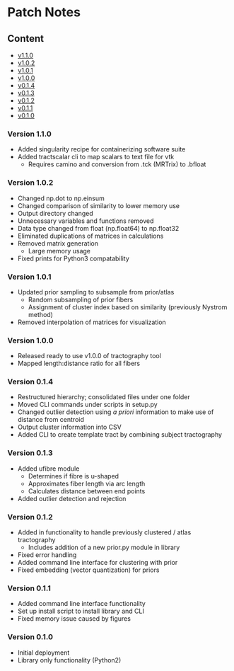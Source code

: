 # Patch Notes

## Content
* [v1.1.0](#v110)
* [v1.0.2](#v102)
* [v1.0.1](#v101)
* [v1.0.0](#v100)
* [v0.1.4](#v014)
* [v0.1.3](#v013)
* [v0.1.2](#v012)
* [v0.1.1](#v011)
* [v0.1.0](#v010)

### Version 1.1.0 <a name=v110></a>
* Added singularity recipe for containerizing software suite
* Added tractscalar cli to map scalars to text file for vtk
    * Requires camino and conversion from .tck (MRTrix) to .bfloat

### Version 1.0.2 <a name=v102></a>
* Changed np.dot to np.einsum
* Changed comparison of similarity to lower memory use
* Output directory changed
* Unnecessary variables and functions removed
* Data type changed from float (np.float64) to np.float32
* Eliminated duplications of matrices in calculations
* Removed matrix generation
    * Large memory usage
* Fixed prints for Python3 compatability

### Version 1.0.1 <a name=v101></a>
* Updated prior sampling to subsample from prior/atlas
    * Random subsampling of prior fibers
    * Assignment of cluster index based on similarity (previously Nystrom method)
* Removed interpolation of matrices for visualization

### Version 1.0.0 <a name=v100></a>
* Released ready to use v1.0.0 of tractography tool
* Mapped length:distance ratio for all fibers

### Version 0.1.4 <a name=v014></a>
* Restructured hierarchy; consolidated files under one folder
* Moved CLI commands under scripts in setup.py
* Changed outlier detection using <i>a priori</i> information to make use of distance from centroid
* Output cluster information into CSV
* Added CLI to create template tract by combining subject tractography

### Version 0.1.3 <a name=v013></a>
* Added ufibre module
    * Determines if fibre is u-shaped
    * Approximates fiber length via arc length
    * Calculates distance between end points
* Added outlier detection and rejection

### Version 0.1.2 <a name=v012></a>
* Added in functionality to handle previously clustered / atlas tractography
    * Includes addition of a new prior.py module in library
* Fixed error handling
* Added command line interface for clustering with prior
* Fixed embedding (vector quantization) for priors

### Version 0.1.1 <a name=v011></a>
* Added command line interface functionality
* Set up install script to install library and CLI
* Fixed memory issue caused by figures

### Version 0.1.0 <a name=v010></a>
* Initial deployment
* Library only functionality (Python2)
